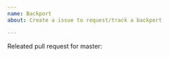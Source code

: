 ```yaml
---
name: Backport
about: Create a issue to request/track a backport

---
```


Releated pull request for master: 
